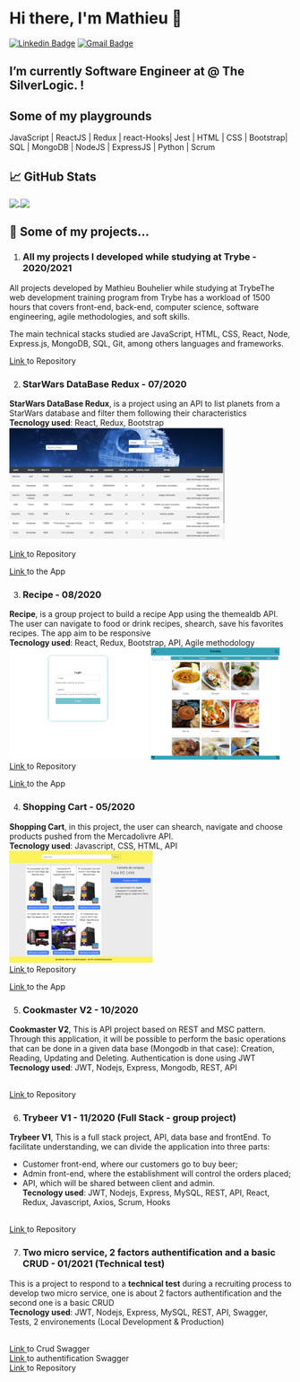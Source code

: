 # Hi there, I'm Mathieu 👋

[![Linkedin Badge](https://img.shields.io/badge/-LinkedIn-blue?style=flat-square&logo=Linkedin&logoColor=white&link=https://www.linkedin.com/in/mathieu-bouhelier/)](https://www.linkedin.com/in/mathieu-bouhelier/)
  [![Gmail Badge](https://img.shields.io/badge/-Gmail-c14438?style=flat-square&logo=Gmail&logoColor=white&link=mailto:mathieubouhelier@gmail.com)](mailto:mathieubouhelier@gmail.com)

##  I’m currently Software Engineer at @ The SilverLogic. ! 

## Some of my playgrounds

<p> JavaScript | ReactJS | Redux | react-Hooks| Jest | HTML | CSS | Bootstrap| SQL | MongoDB | NodeJS | ExpressJS | Python | Scrum</p>

## :chart_with_upwards_trend: GitHub Stats

<a href="https://github.com/mathieubouhelier/mathieubouhelier">
  <img align="center" src="https://github-readme-stats.vercel.app/api/top-langs/?username=mathieubouhelier&hide=shell&theme=vue-dark" style="max-width:100%;" />
</a>
<a href="https://github.com/mathieubouhelier/mathieubouhelier">
  <img align="center" src="https://github-readme-stats.vercel.app/api?username=mathieubouhelier&theme=vue-dark" style="max-width:100%;" />
</a>

## :construction_worker: Some of my projects...

1. ### All my projects I developed while studying at Trybe - 2020/2021

All projects developed by Mathieu Bouhelier while studying at TrybeThe web development training program from Trybe has a workload of 1500 hours that covers front-end, back-end, computer science, software engineering, agile methodologies, and soft skills.

The main technical stacks studied are JavaScript, HTML, CSS, React, Node, Express.js, MongoDB, SQL, Git, among others languages and frameworks.

<a href="https://github.com/mathieubouhelier/projects_trybe" alt="All Trybe projects"> Link </a> to Repository 

2. ### StarWars DataBase Redux - 07/2020

**StarWars DataBase Redux**, is a project using an API to list planets from a StarWars database and filter them following their characteristics <br />
**Tecnology used**: React, Redux, Bootstrap <br />
<img src = "https://github.com/mathieubouhelier/mathieubouhelier.github.io/blob/master/starwarsRedux.png" alt="starwars project" height="200">
<br />

<a href="https://github.com/mathieubouhelier/projects_trybe/tree/main/projects%20Front%20End/sd-04-project-react-redux-starwars-database-filters" alt="StarWars-db-project"> Link </a> to Repository 

<a href="https://mathieubouhelier.github.io/starwars-redux">Link </a> to the App
  
 3. ### Recipe - 08/2020

**Recipe**, is a group project to build a recipe App using the themealdb API. <br /> The user can navigate to food or drink recipes, shearch, save his favorites recipes. The app aim to be responsive <br />
**Tecnology used**: React, Redux, Bootstrap, API, Agile methodology <br />
<img src = "https://github.com/mathieubouhelier/mathieubouhelier.github.io/blob/master/recipe-login.png" alt="login recipe project" height="200">
<img src = "https://github.com/mathieubouhelier/mathieubouhelier.github.io/blob/master/recipe-food.png" alt="food recipe project" height="200">
<br />
<a href="https://github.com/tryber/sd-04-recipes-app-8/" alt="Recipe-project"> Link </a> to Repository 

<a href="https://mathieubouhelier.github.io/recipe/">Link </a> to the App
  
4. ### Shopping Cart - 05/2020

**Shopping Cart**, in this project, the user can shearch, navigate and choose products pushed from the Mercadolivre API.<br />
**Tecnology used**: Javascript, CSS, HTML, API <br />
<img src = "https://github.com/mathieubouhelier/mathieubouhelier.github.io/blob/master/shoppingCart.png" alt="shoppingCart project" height="200">
<br />
<a href="https://github.com/mathieubouhelier/projects_trybe/tree/main/projects%20Front%20End/sd-04-block10-project-shopping-cart"> Link <a/> to Repository 

<a href="https://mathieubouhelier.github.io/project-shopping-cart/">Link </a> to the App

5. ### Cookmaster V2 - 10/2020

**Cookmaster V2**, This is API project based on REST and MSC pattern. Through this application, it will be possible to perform the basic operations that can be done in a given data base (Mongodb in that case): Creation, Reading, Updating and Deleting. Authentication is done using JWT<br />
**Tecnology used**: JWT, Nodejs, Express, Mongodb, REST, API <br />

<br />
<a href="https://github.com/tryber/sd-04-cookmaster-v2/tree/mathieubouhelier-sd-04-cookmaster-v2"> Link <a/> to Repository 

6. ### Trybeer V1 - 11/2020 (Full Stack - group project)

**Trybeer V1**, This is a full stack project, API, data base and frontEnd. 
To facilitate understanding, we can divide the application into three parts: <br />
* Customer front-end, where our customers go to buy beer;
* Admin front-end, where the establishment will control the orders placed;
* API, which will be shared between client and admin. <br />
**Tecnology used**: JWT, Nodejs, Express, MySQL, REST, API, React, Redux, Javascript, Axios, Scrum, Hooks <br />

<br />
<a href="https://github.com/juniomelos/Project-Trybeer"> Link <a/> to Repository 

7. ### Two micro service, 2 factors authentification and a basic CRUD - 01/2021 (Technical test)

This is a project to respond to a **technical test** during a recruiting process to develop two micro service, one is about 2 factors authentification and the second one is a basic CRUD<br />
**Tecnology used**: JWT, Nodejs, Express, MySQL, REST, API, Swagger, Tests, 2 environements (Local Development & Production) <br />

<br />
<a href="https://app.swaggerhub.com/apis/mathieu_bouhelier/crud/0.1"> Link <a/> to Crud Swagger 
 <br />
<a href="https://app.swaggerhub.com/apis/mathieu_bouhelier/authentification/0.1"> Link <a/> to authentification Swagger
<br />
<a href="https://github.com/mathieubouhelier/technical-test-2-MicroService-Crud-Auth"> Link <a/> to Repository 






